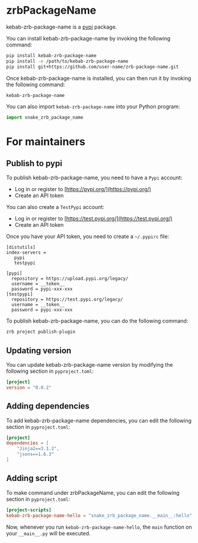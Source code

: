 # zrbPackageName

kebab-zrb-package-name is a [pypi](https://pypi.org) package.

You can install kebab-zrb-package-name by invoking the following command:

```bash
pip install kebab-zrb-package-name
pip install -e /path/to/kebab-zrb-package-name
pip install git+https://github.com/user-name/zrb-package-name.git
```

Once kebab-zrb-package-name is installed, you can then run it by invoking the following command:

```bash
kebab-zrb-package-name
```

You can also import `kebab-zrb-package-name` into your Python program:

```python
import snake_zrb_package_name
```


# For maintainers

## Publish to pypi

To publish kebab-zrb-package-name, you need to have a `Pypi` account:

- Log in or register to [https://pypi.org/](https://pypi.org/)
- Create an API token

You can also create a `TestPypi` account:

- Log in or register to [https://test.pypi.org/](https://test.pypi.org/)
- Create an API token

Once you have your API token, you need to create a `~/.pypirc` file:

```
[distutils]
index-servers =
   pypi
   testpypi

[pypi]
  repository = https://upload.pypi.org/legacy/
  username = __token__
  password = pypi-xxx-xxx
[testpypi]
  repository = https://test.pypi.org/legacy/
  username = __token__
  password = pypi-xxx-xxx
```

To publish kebab-zrb-package-name, you can do the following command:

```bash
zrb project publish-plugin
```

## Updating version

You can update kebab-zrb-package-name version by modifying the following section in `pyproject.toml`:

```toml
[project]
version = "0.0.2"
```

## Adding dependencies

To add kebab-zrb-package-name dependencies, you can edit the following section in `pyproject.toml`:

```toml
[project]
dependencies = [
    "Jinja2==3.1.2",
    "jsons==1.6.3"
]
```

## Adding script

To make command under zrbPackageName, you can edit the following section in `pyproject.toml`:

```toml
[project-scripts]
kebab-zrb-package-name-hello = "snake_zrb_package_name.__main__:hello"
```

Now, whenever you run `kebab-zrb-package-name-hello`, the `main` function on your `__main__.py` will be executed.
